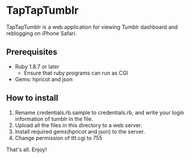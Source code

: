 
 TapTapTumblr
==============

TapTapTumblr is a web application for viewing Tumblr dashboard and
reblogging on iPhone Safari.

 Prerequisites
---------------

* Ruby 1.8.7 or later
  * Ensure that ruby programs can run as CGI
* Gems: hpricot and json

 How to install
----------------

1. Rename credentials.rb.sample to credentials.rb, and write your
   login information of tumblr in the file.
2. Upload all the files in this directory to a web server.
3. Install required gems(hpricot and json) to the server.
4. Change permission of ttt.cgi to 755

That's all. Enjoy!
